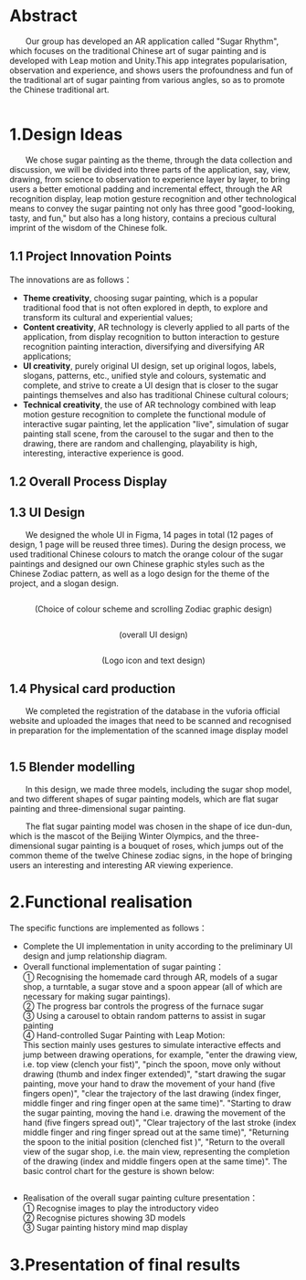 # Abstract
&emsp;&emsp;Our group has developed an AR application called "Sugar Rhythm", which focuses on the traditional Chinese art of sugar painting and is developed with Leap motion and Unity.This app integrates popularisation, observation and experience, and shows users the profoundness and fun of the traditional art of sugar painting from various angles, so as to promote the Chinese traditional art.
<div align=center><img src=""/></div>  

# 1.Design Ideas
&emsp;&emsp;We chose sugar painting as the theme, through the data collection and discussion, we will be divided into three parts of the application, say, view, drawing, from science to observation to experience layer by layer, to bring users a better emotional padding and incremental effect, through the AR recognition display, leap motion gesture recognition and other technological means to convey the sugar painting not only has three good "good-looking, tasty, and fun," but also has a long history, contains a precious cultural imprint of the wisdom of the Chinese folk.
## 1.1 Project Innovation Points
The innovations are as follows：  
- **Theme creativity**, choosing sugar painting, which is a popular traditional food that is not often explored in depth, to explore and transform its cultural and experiential values;  
- **Content creativity**, AR technology is cleverly applied to all parts of the application, from display recognition to button interaction to gesture recognition painting interaction, diversifying and diversifying AR applications;  
- **UI creativity**, purely original UI design, set up original logos, labels, slogans, patterns, etc., unified style and colours, systematic and complete, and strive to create a UI design that is closer to the sugar paintings themselves and also has traditional Chinese cultural colours;  
- **Technical creativity**, the use of AR technology combined with leap motion gesture recognition to complete the functional module of interactive sugar painting, let the application "live", simulation of sugar painting stall scene, from the carousel to the sugar and then to the drawing, there are random and challenging, playability is high, interesting, interactive experience is good.
## 1.2 Overall Process Display
## 1.3 UI Design
&emsp;&emsp;We designed the whole UI in Figma, 14 pages in total (12 pages of design, 1 page will be reused three times). During the design process, we used traditional Chinese colours to match the orange colour of the sugar paintings and designed our own Chinese graphic styles such as the Chinese Zodiac pattern, as well as a logo design for the theme of the project, and a slogan design.
<div align=center><img src=""/></div>  
<p align="center">(Choice of colour scheme and scrolling Zodiac graphic design)</p>
<div align=center><img src=""/></div>  
<p align="center">(overall UI design)</p>
<div align=center><img src=""/></div>  
<p align="center">(Logo icon and text design)</p>

## 1.4 Physical card production
&emsp;&emsp;We completed the registration of the database in the vuforia official website and uploaded the images that need to be scanned and recognised in preparation for the implementation of the scanned image display model
<div align=center><img src=""/></div>  

## 1.5 Blender modelling
&emsp;&emsp;In this design, we made three models, including the sugar shop model, and two different shapes of sugar painting models, which are flat sugar painting and three-dimensional sugar painting.
<div align=center><img src=""/></div>  
&emsp;&emsp;The flat sugar painting model was chosen in the shape of ice dun-dun, which is the mascot of the Beijing Winter Olympics, and the three-dimensional sugar painting is a bouquet of roses, which jumps out of the common theme of the twelve Chinese zodiac signs, in the hope of bringing users an interesting and interesting AR viewing experience.
<div align=center><img src=""/></div>  

# 2.Functional realisation
The specific functions are implemented as follows：
- Complete the UI implementation in unity according to the preliminary UI design and jump relationship diagram.
- Overall functional implementation of sugar painting：  
  ① Recognising the homemade card through AR, models of a sugar shop, a turntable, a sugar stove and a spoon appear (all of which are necessary for making sugar paintings).  
  ② The progress bar controls the progress of the furnace sugar  
  ③ Using a carousel to obtain random patterns to assist in sugar painting  
  ④ Hand-controlled Sugar Painting with Leap Motion:  
This section mainly uses gestures to simulate interactive effects and jump between drawing operations, for example, "enter the drawing view, i.e. top view (clench your fist)", "pinch the spoon, move only without drawing (thumb and index finger extended)", "start drawing the sugar painting, move your hand to draw the movement of your hand (five fingers open)", "clear the trajectory of the last drawing (index finger, middle finger and ring finger open at the same time)". "Starting to draw the sugar painting, moving the hand i.e. drawing the movement of the hand (five fingers spread out)", "Clear trajectory of the last stroke (index middle finger and ring finger spread out at the same time)", "Returning the spoon to the initial position (clenched fist )", "Return to the overall view of the sugar shop, i.e. the main view, representing the completion of the drawing (index and middle fingers open at the same time)".
The basic control chart for the gesture is shown below:
<div align=center><img src=""/></div>  

- Realisation of the overall sugar painting culture presentation：  
  ① Recognise images to play the introductory video  
  ② Recognise pictures showing 3D models  
  ③ Sugar painting history mind map display  

# 3.Presentation of final results
<div align=center><img src=""/></div>  
<div align=center><img src=""/></div>  
  
  
